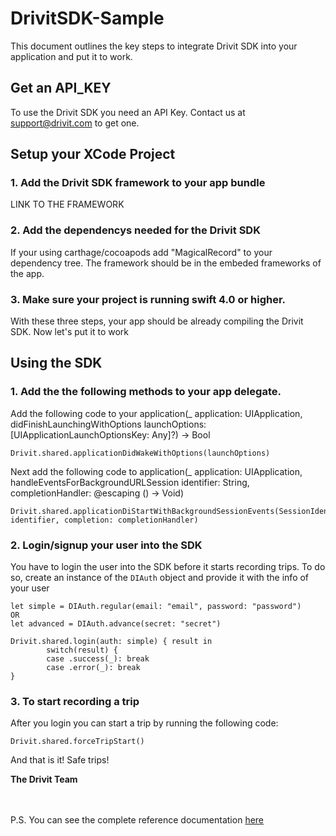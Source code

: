 
# DrivitSDK-Sample

This document outlines the key steps to integrate Drivit SDK into your application and put it to work.

## Get an API_KEY
To use the Drivit SDK you need an API Key. Contact us at support@drivit.com to get one. 

## Setup your XCode Project
### 1. Add the Drivit SDK framework to your app bundle

LINK TO THE FRAMEWORK

### 2. Add the dependencys needed for the Drivit SDK

If your using carthage/cocoapods add "MagicalRecord" to your dependency tree. The framework should be in the embeded frameworks of the app.

### 3. Make sure your project is running swift 4.0 or higher.

With these three steps, your app should be already compiling the Drivit SDK. Now let's put it to work

## Using the SDK
### 1. Add the the following methods to your app delegate.
Add the following code to your application(_ application: UIApplication, didFinishLaunchingWithOptions launchOptions: [UIApplicationLaunchOptionsKey: Any]?) -> Bool
```
Drivit.shared.applicationDidWakeWithOptions(launchOptions)
```
Next add the following code to application(_ application: UIApplication, handleEventsForBackgroundURLSession identifier: String, completionHandler: @escaping () -> Void)
```
Drivit.shared.applicationDiStartWithBackgroundSessionEvents(SessionIdentifier: identifier, completion: completionHandler)
```

### 2. Login/signup your user into the SDK
You have to login the user into the SDK before it starts recording trips. To do so, create an instance of the ```DIAuth``` object and provide it with the info of your user

```
let simple = DIAuth.regular(email: "email", password: "password")
OR
let advanced = DIAuth.advance(secret: "secret")
            
Drivit.shared.login(auth: simple) { result in                
        switch(result) {
        case .success(_): break
        case .error(_): break
}
```

### 3. To start recording a trip
After you login you can start a trip by running the following code:

```
Drivit.shared.forceTripStart()
```


And that is it! Safe trips!

**The Drivit Team**

<br/><br/>P.S. You can see the complete reference documentation [here](https://drivitapp.github.io/ios-sdk-sample/)
